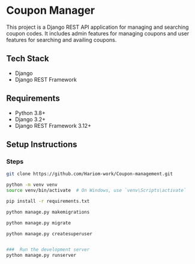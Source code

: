 # Coupon Manager

This project is a Django REST API application for managing and searching coupon codes. It includes admin features for managing coupons and user features for searching and availing coupons.

## Tech Stack

- Django
- Django REST Framework

## Requirements

- Python 3.8+
- Django 3.2+
- Django REST Framework 3.12+

## Setup Instructions

### Steps

```bash
git clone https://github.com/Hariom-work/Coupon-management.git

python -m venv venv
source venv/bin/activate  # On Windows, use `venv\Scripts\activate`

pip install -r requirements.txt

python manage.py makemigrations

python manage.py migrate

python manage.py createsuperuser


###  Run the development server
python manage.py runserver
